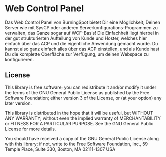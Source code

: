 Web Control Panel
===============================
Das Web Control Panel von BurningSpot bietet Dir eine Möglichkeit,
Deinen Server wie mit SysCP oder anderen Serverkonfigurations-Programmen zu verwalten,
das Ganze sogar auf WCF-Basis!
Die Einfachheit liegt hierbei in der gut strukturierten Aufteilung von Kunde und Hoster,
welches hier einfach über das ACP und die eigentliche Anwendung gemacht wurde.
Du kannst also ganz einfach alles über das ACP einstellen, und als Kunde hast
Du die komplette Oberfläche zur Verfügung, um deinen Webspace zu konfigurieren.

License
-------

This library is free software; you can redistribute it and/or
modify it under the terms of the GNU General Public License
as published by the Free Software Foundation; either version 3
of the License, or (at your option) any later version.

This library is distributed in the hope that it will be useful,
but WITHOUT ANY WARRANTY; without even the implied warranty of
MERCHANTABILITY or FITNESS FOR A PARTICULAR PURPOSE. See the GNU
General Public License for more details.

You should have received a copy of the GNU General Public
License along with this library; if not, write to the Free Software
Foundation, Inc., 59 Temple Place, Suite 330, Boston, MA 02111-1307 USA
